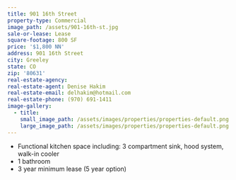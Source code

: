 ```yaml
---
title: 901 16th Street
property-type: Commercial
image_path: /assets/901-16th-st.jpg
sale-or-lease: Lease
square-footage: 800 SF
price: '$1,800 NN'
address: 901 16th Street
city: Greeley
state: CO
zip: '80631'
real-estate-agency:
real-estate-agent: Denise Hakim
real-estate-email: delhakim@hotmail.com
real-estate-phone: (970) 691-1411
image-gallery:
  - title:
    small_image_path: /assets/images/properties/properties-default.png
    large_image_path: /assets/images/properties/properties-default.png
---
```


* Functional kitchen space including: 3 compartment sink, hood system, walk-in cooler
* 1 bathroom
* 3 year minimum lease (5 year option)
